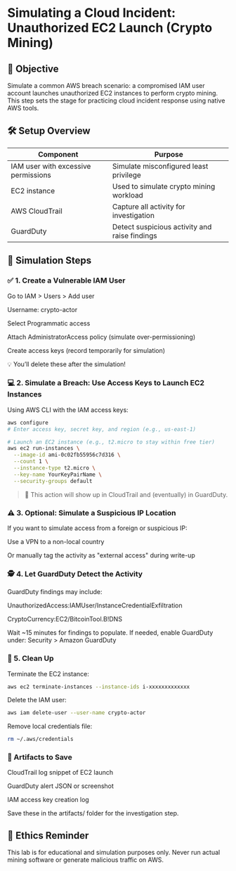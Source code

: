 # Simulating a Cloud Incident: Unauthorized EC2 Launch (Crypto Mining)

## 🎯 Objective
Simulate a common AWS breach scenario: a compromised IAM user account launches unauthorized EC2 instances to perform crypto mining. This step sets the stage for practicing cloud incident response using native AWS tools.

## 🛠️ Setup Overview
| Component                           | Purpose                                       |
| ----------------------------------- | --------------------------------------------- |
| IAM user with excessive permissions | Simulate misconfigured least privilege        |
| EC2 instance                        | Used to simulate crypto mining workload       |
| AWS CloudTrail                      | Capture all activity for investigation        |
| GuardDuty                           | Detect suspicious activity and raise findings |


## 🧪 Simulation Steps
### ✅ 1. Create a Vulnerable IAM User
Go to IAM > Users > Add user

Username: crypto-actor

Select Programmatic access

Attach AdministratorAccess policy (simulate over-permissioning)

Create access keys (record temporarily for simulation)

💡 You’ll delete these after the simulation!

### 💻 2. Simulate a Breach: Use Access Keys to Launch EC2 Instances
Using AWS CLI with the IAM access keys:

```bash
aws configure
# Enter access key, secret key, and region (e.g., us-east-1)

# Launch an EC2 instance (e.g., t2.micro to stay within free tier)
aws ec2 run-instances \
  --image-id ami-0c02fb55956c7d316 \
  --count 1 \
  --instance-type t2.micro \
  --key-name YourKeyPairName \
  --security-groups default
```
> 🛑 This action will show up in CloudTrail and (eventually) in GuardDuty.

### ⚠️ 3. Optional: Simulate a Suspicious IP Location
If you want to simulate access from a foreign or suspicious IP:

Use a VPN to a non-local country

Or manually tag the activity as "external access" during write-up

### 🕵️ 4. Let GuardDuty Detect the Activity
GuardDuty findings may include:

UnauthorizedAccess:IAMUser/InstanceCredentialExfiltration

CryptoCurrency:EC2/BitcoinTool.B!DNS

Wait ~15 minutes for findings to populate.
If needed, enable GuardDuty under: Security > Amazon GuardDuty

### 🧼 5. Clean Up
Terminate the EC2 instance:
```bash
aws ec2 terminate-instances --instance-ids i-xxxxxxxxxxxxx
```

Delete the IAM user:
```bash
aws iam delete-user --user-name crypto-actor
```

Remove local credentials file:
```bash
rm ~/.aws/credentials
```

### 📌 Artifacts to Save
CloudTrail log snippet of EC2 launch

GuardDuty alert JSON or screenshot

IAM access key creation log

Save these in the artifacts/ folder for the investigation step.

## 🚨 Ethics Reminder
This lab is for educational and simulation purposes only.
Never run actual mining software or generate malicious traffic on AWS.
